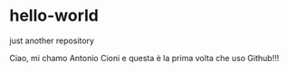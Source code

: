# hello-world
just another repository


Ciao, mi chamo Antonio Cioni e questa è la prima volta che uso Github!!!
